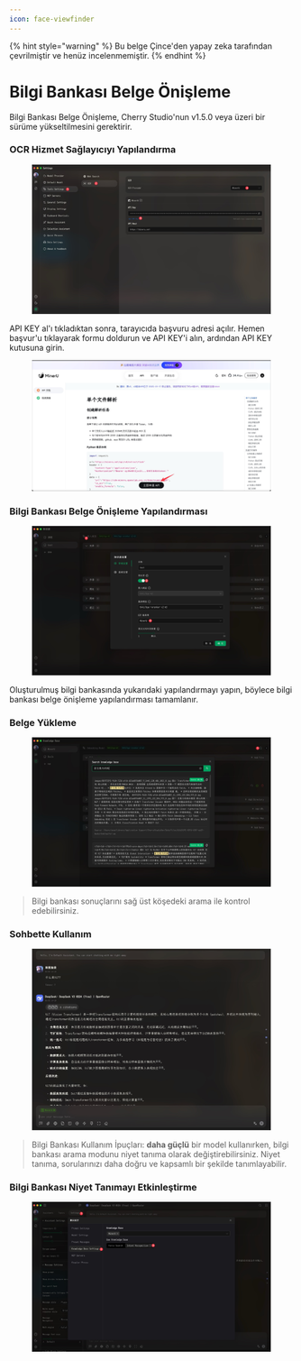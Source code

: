 ```yaml
---
icon: face-viewfinder
---
```


{% hint style="warning" %}
Bu belge Çince'den yapay zeka tarafından çevrilmiştir ve henüz incelenmemiştir.
{% endhint %}

# Bilgi Bankası Belge Önişleme

Bilgi Bankası Belge Önişleme, Cherry Studio'nun v1.5.0 veya üzeri bir sürüme yükseltilmesini gerektirir.

### OCR Hizmet Sağlayıcıyı Yapılandırma

<figure><img src="../.gitbook/assets/CleanShot 2025-06-03 at 11.50.10@2x (1).jpg" alt=""><figcaption></figcaption></figure>

API KEY al'ı tıkladıktan sonra, tarayıcıda başvuru adresi açılır. Hemen başvur'u tıklayarak formu doldurun ve API KEY'i alın, ardından API KEY kutusuna girin.

<figure><img src="../.gitbook/assets/CleanShot 2025-06-03 at 11.51.55@2x.jpg" alt=""><figcaption></figcaption></figure>

### Bilgi Bankası Belge Önişleme Yapılandırması

<figure><img src="../.gitbook/assets/CleanShot 2025-06-03 at 20.01.03@2x.jpg" alt=""><figcaption></figcaption></figure>

Oluşturulmuş bilgi bankasında yukarıdaki yapılandırmayı yapın, böylece bilgi bankası belge önişleme yapılandırması tamamlanır.

### Belge Yükleme

<figure><img src="../.gitbook/assets/CleanShot 2025-06-03 at 12.01.59@2x.jpg" alt=""><figcaption></figcaption></figure>

> Bilgi bankası sonuçlarını sağ üst köşedeki arama ile kontrol edebilirsiniz.

### Sohbette Kullanım

<figure><img src="../.gitbook/assets/CleanShot 2025-06-03 at 14.11.00@2x.jpg" alt=""><figcaption></figcaption></figure>

> Bilgi Bankası Kullanım İpuçları: **daha güçlü** bir model kullanırken, bilgi bankası arama modunu niyet tanıma olarak değiştirebilirsiniz. Niyet tanıma, sorularınızı daha doğru ve kapsamlı bir şekilde tanımlayabilir.

### Bilgi Bankası Niyet Tanımayı Etkinleştirme

<figure><img src="../.gitbook/assets/CleanShot 2025-06-03 at 14.12.47@2x.jpg" alt=""><figcaption></figcaption></figure>